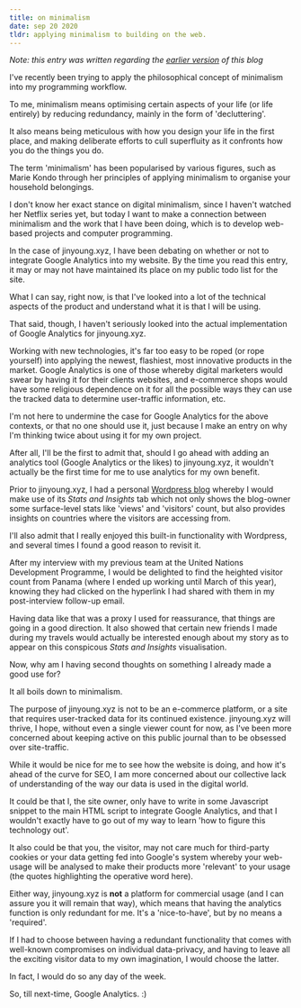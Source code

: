 ```yaml
---
title: on minimalism
date: sep 20 2020
tldr: applying minimalism to building on the web.
---
```


*Note: this entry was written regarding the [earlier version](https://jinyoungch0i.github.io) of this blog*

I've recently been trying to apply the philosophical concept of minimalism into my programming workflow. 

To me, minimalism means optimising certain aspects of your life (or life entirely) by reducing redundancy, mainly in the form of 'decluttering'. 

It also means being meticulous with how you design your life in the first place, and making deliberate efforts to cull superfluity as it confronts how you do the things you do. 

The term 'minimalism' has been popularised by various figures, such as Marie Kondo through her principles of applying minimalism to organise your household belongings.

I don't know her exact stance on digital minimalism, since I haven't watched her Netflix series yet, but today I want to make a connection between minimalism and the work that I have been doing, which is to develop web-based projects and computer programming. 

In the case of jinyoung.xyz, I have been debating on whether or not to integrate Google Analytics into my website. By the time you read this entry, it may or may not have maintained its place on my public todo list for the site.

What I can say, right now, is that I've looked into a lot of the technical aspects of the product and understand what it is that I will be using. 

That said, though, I haven't seriously looked into the actual implementation of Google Analytics for jinyoung.xyz.

Working with new technologies, it's far too easy to be roped (or rope yourself) into applying the newest, flashiest, most innovative products in the market. Google Analytics is one of those whereby digital marketers would swear by having it for their clients websites, and e-commerce shops would have some religious dependence on it for all the possible ways they can use the tracked data to determine user-traffic information, etc. 

I'm not here to undermine the case for Google Analytics for the above contexts, or that no one should use it, just because I make an entry on why I'm thinking twice about using it for my own project. 

After all, I'll be the first to admit that, should I go ahead with adding an analytics tool (Google Analytics or the likes) to jinyoung.xyz, it wouldn't actually be the first time for me to use analytics for my own benefit. 

Prior to jinyoung.xyz, I had a personal [Wordpress blog](https://jinyoungsjourney.wordpress.com/) whereby I would make use of its *Stats and Insights* tab which not only shows the blog-owner some surface-level stats like 'views' and 'visitors' count, but also provides insights on countries where the visitors are accessing from. 

I'll also admit that I really enjoyed this built-in functionality with Wordpress, and several times I found a good reason to revisit it. 

After my interview with my previous team at the United Nations Development Programme, I would be delighted to find the heighted visitor count from Panama (where I ended up working until March of this year), knowing they had clicked on the hyperlink I had shared with them in my post-interview follow-up email. 

Having data like that was a proxy I used for reassurance, that things are going in a good direction. It also showed that certain new friends I made during my travels would actually be interested enough about my story as to appear on this conspicous *Stats and Insights* visualisation. 

Now, why am I having second thoughts on something I already made a good use for? 

It all boils down to minimalism. 

The purpose of jinyoung.xyz is not to be an e-commerce platform, or a site that requires user-tracked data for its continued existence. jinyoung.xyz will thrive, I hope, without even a single viewer count for now, as I've been more concerned about keeping active on this public journal than to be obsessed over site-traffic. 

While it would be nice for me to see how the website is doing, and how it's ahead of the curve for SEO, I am more concerned about our collective lack of understanding of the way our data is used in the digital world. 

It could be that I, the site owner, only have to write in some Javascript snippet to the main HTML script to integrate Google Analytics, and that I wouldn't exactly have to go out of my way to learn 'how to figure this technology out'. 

It also could be that you, the visitor, may not care much for third-party cookies or your data getting fed into Google's system whereby your web-usage will be analysed to make their products more 'relevant' to your usage (the quotes highlighting the operative word here). 

Either way, jinyoung.xyz is **not** a platform for commercial usage (and I can assure you it will remain that way), which means that having the analytics function is only redundant for me. It's a 'nice-to-have', but by no means a 'required'.

If I had to choose between having a redundant functionality that comes with well-known compromises on individual data-privacy, and having to leave all the exciting visitor data to my own imagination, I would choose the latter. 

In fact, I would do so any day of the week. 

So, till next-time, Google Analytics. :) 
